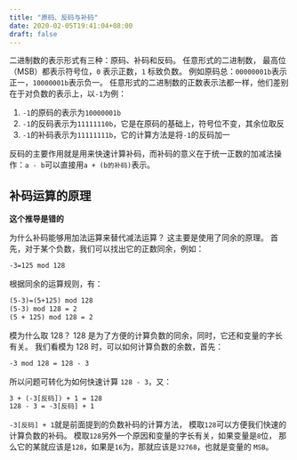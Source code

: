```yaml
---
title: "原码、反码与补码"
date: 2020-02-05T19:41:04+08:00
draft: false
---
```


二进制数的表示形式有三种：原码、补码和反码。
任意形式的二进制数，
最高位（MSB）都表示符号位，`0` 表示正数，`1` 标致负数。
例如原码总：`00000001b`表示正一，`10000001b`表示负一。
任意形式的二进制数的正数表示法都一样，他们差别在于对负数的表示上，以`-1`为例：

1. `-1`的原码的表示为`10000001b`
2. `-1`的反码表示为`11111110b`，它是在原码的基础上，符号位不变，其余位取反
3. `-1`的补码表示为`11111111b`，它的计算方法是将`-1`的反码加一

反码的主要作用就是用来快速计算补码，而补码的意义在于统一正数的加减法操作：`a - b`可以直接用`a + (b的补码)`表示。

## 补码运算的原理

**这个推导是错的**

为什么补码能够用加法运算来替代减法运算？
这主要是使用了同余的原理。
首先，对于某个负数，我们可以找出它的正数同余，例如：

```txt
-3=125 mod 128
```

根据同余的运算规则，有：

```txt
(5-3)=(5+125) mod 128
(5-3) mod 128 = 2
(5 + 125) mod 128 = 2
```

模为什么取 128？
128 是为了方便的计算负数的同余，同时，它还和变量的字长有关。
我们看模为 128 时，可以如何计算负数的余数，首先：

```txt
-3 mod 128 = 128 - 3
```

所以问题可转化为如何快速计算 `128 - 3`，又：

```txt
3 + (-3[反码]) + 1 = 128
128 - 3 = -3[反码] + 1
```

`-3[反码] + 1`就是前面提到的负数补码的计算方法，
模取`128`可以方便我们快速的计算负数的补码。
模取`128`另外一个原因和变量的字长有关，如果变量是`8`位，
那么它的某就应该是`128`，如果是`16`为，那就应该是`32768`，也就是变量的 `MSB`。
